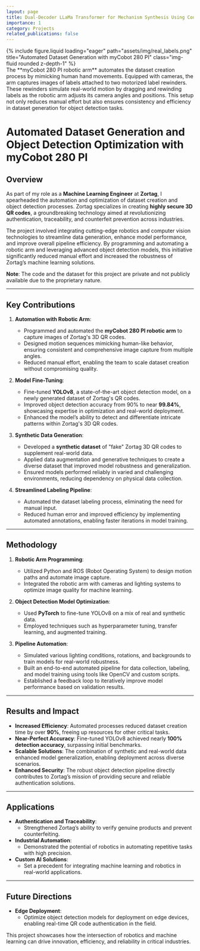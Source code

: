 ```yaml
---
layout: page
title: Dual-Decoder LLaMa Transformer for Mechanism Synthesis Using Coupler Curve Images
importance: 1
category: Projects
related_publications: false
---
```


<div class="row">
    <div class="col-sm mt-3 mt-md-0">
        {% include figure.liquid loading="eager" path="assets/img/real_labels.png" title="Automated Dataset Generation with myCobot 280 PI" class="img-fluid rounded z-depth-1" %}
    </div>
</div>
<div class="caption">
    The **myCobot 280 PI robotic arm** automates the dataset creation process by mimicking human hand movements. Equipped with cameras, the arm captures images of labels attached to two motorized label rewinders. These rewinders simulate real-world motion by dragging and rewinding labels as the robotic arm adjusts its camera angles and positions. This setup not only reduces manual effort but also ensures consistency and efficiency in dataset generation for object detection tasks.
</div>

# Automated Dataset Generation and Object Detection Optimization with myCobot 280 PI

## Overview

As part of my role as a **Machine Learning Engineer** at **Zortag**, I spearheaded the automation and optimization of dataset creation and object detection processes. Zortag specializes in creating **highly secure 3D QR codes**, a groundbreaking technology aimed at revolutionizing authentication, traceability, and counterfeit prevention across industries.

The project involved integrating cutting-edge robotics and computer vision technologies to streamline data generation, enhance model performance, and improve overall pipeline efficiency. By programming and automating a robotic arm and leveraging advanced object detection models, this initiative significantly reduced manual effort and increased the robustness of Zortag’s machine learning solutions.

**Note**: The code and the dataset for this project are private and not publicly available due to the proprietary nature.

---

## Key Contributions

1. **Automation with Robotic Arm**:

   - Programmed and automated the **myCobot 280 PI robotic arm** to capture images of Zortag's 3D QR codes.
   - Designed motion sequences mimicking human-like behavior, ensuring consistent and comprehensive image capture from multiple angles.
   - Reduced manual effort, enabling the team to scale dataset creation without compromising quality.

2. **Model Fine-Tuning**:

   - Fine-tuned **YOLOv8**, a state-of-the-art object detection model, on a newly generated dataset of Zortag's QR codes.
   - Improved object detection accuracy from 90% to near **99.84%**, showcasing expertise in optimization and real-world deployment.
   - Enhanced the model’s ability to detect and differentiate intricate patterns within Zortag's 3D QR codes.

3. **Synthetic Data Generation**:

   - Developed a **synthetic dataset** of "fake" Zortag 3D QR codes to supplement real-world data.
   - Applied data augmentation and generative techniques to create a diverse dataset that improved model robustness and generalization.
   - Ensured models performed reliably in varied and challenging environments, reducing dependency on physical data collection.

4. **Streamlined Labeling Pipeline**:
   - Automated the dataset labeling process, eliminating the need for manual input.
   - Reduced human error and improved efficiency by implementing automated annotations, enabling faster iterations in model training.

---

## Methodology

1. **Robotic Arm Programming**:

   - Utilized Python and ROS (Robot Operating System) to design motion paths and automate image capture.
   - Integrated the robotic arm with cameras and lighting systems to optimize image quality for machine learning.

2. **Object Detection Model Optimization**:

   - Used **PyTorch** to fine-tune YOLOv8 on a mix of real and synthetic data.
   - Employed techniques such as hyperparameter tuning, transfer learning, and augmented training.

3. **Pipeline Automation**:
   - Simulated various lighting conditions, rotations, and backgrounds to train models for real-world robustness.
   - Built an end-to-end automated pipeline for data collection, labeling, and model training using tools like OpenCV and custom scripts.
   - Established a feedback loop to iteratively improve model performance based on validation results.

---

## Results and Impact

- **Increased Efficiency**: Automated processes reduced dataset creation time by over **90%**, freeing up resources for other critical tasks.
- **Near-Perfect Accuracy**: Fine-tuned YOLOv8 achieved nearly **100% detection accuracy**, surpassing initial benchmarks.
- **Scalable Solutions**: The combination of synthetic and real-world data enhanced model generalization, enabling deployment across diverse scenarios.
- **Enhanced Security**: The robust object detection pipeline directly contributes to Zortag’s mission of providing secure and reliable authentication solutions.

---

## Applications

- **Authentication and Traceability**:
  - Strengthened Zortag’s ability to verify genuine products and prevent counterfeiting.
- **Industrial Automation**:
  - Demonstrated the potential of robotics in automating repetitive tasks with high precision.
- **Custom AI Solutions**:
  - Set a precedent for integrating machine learning and robotics in real-world applications.

---

## Future Directions

- **Edge Deployment**:
  - Optimize object detection models for deployment on edge devices, enabling real-time QR code authentication in the field.

This project showcases how the intersection of robotics and machine learning can drive innovation, efficiency, and reliability in critical industries.
